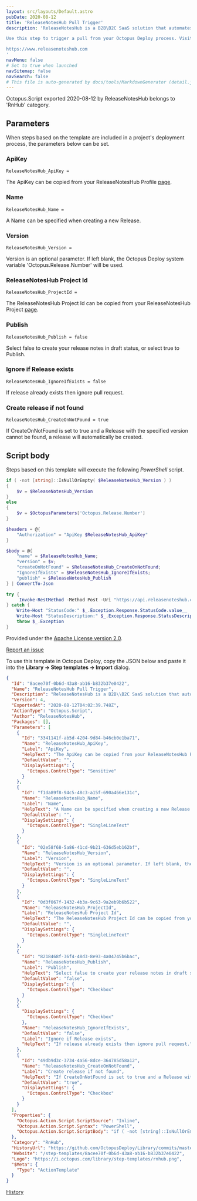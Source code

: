 ```yaml
---
layout: src/layouts/Default.astro
pubDate: 2020-08-12
title: 'ReleaseNotesHub Pull Trigger'
description: 'ReleaseNotesHub is a B2B\B2C SaaS solution that automates the generation and publication of release notes. With ReleaseNotesHub the creation of Release Notes becomes another step within your CI/CD pipeline. ReleaseNotesHub can pull content from many systems including TFS, Azure Devops, GitHub, Jira and Asana. 

Use this step to trigger a pull from your Octopus Deploy process. Visit [here](https://support.releasenoteshub.com/article/show/111570-how-to-trigger-a-pull-from-octopus-deploy) for setup guide. 

https://www.releasenoteshub.com
'
navMenu: false
# Set to true when launched
navSitemap: false
navSearch: false
# This file is auto-generated by docs/tools/MarkdownGenerator (detail.js)
---
```


Octopus.Script exported 2020-08-12 by ReleaseNotesHub belongs to 'RnHub' category.

## Parameters

When steps based on the template are included in a project's deployment process, the parameters below can be set.


<div class="param">

### ApiKey

`ReleaseNotesHub_ApiKey = `

The ApiKey can be copied from your ReleaseNotesHub Profile [page](https://support.releasenoteshub.com/article/show/105050-how-do-i-get-an-api-key).

</div>
        
<div class="param">

### Name

`ReleaseNotesHub_Name = `

A Name can be specified when creating a new Release.

</div>
        
<div class="param">

### Version

`ReleaseNotesHub_Version = `

Version is an optional parameter. If left blank, the Octopus Deploy system variable 'Octopus.Release.Number' will be used.

</div>
        
<div class="param">

### ReleaseNotesHub Project Id

`ReleaseNotesHub_ProjectId = `

The ReleaseNotesHub Project Id can be copied from your ReleaseNotesHub Project [page](https://support.releasenoteshub.com/article/show/111560-how-to-get-project-id).

</div>
        
<div class="param">

### Publish

`ReleaseNotesHub_Publish = false`

Select false to create your release notes in draft status, or select true to Publish.

</div>
        
<div class="param">

### Ignore if Release exists

`ReleaseNotesHub_IgnoreIfExists = false`

If release already exists then ignore pull request.

</div>
        
<div class="param">

### Create release if not found

`ReleaseNotesHub_CreateOnNotFound = true`

If CreateOnNotFound is set to true and a Release with the specified version cannot be found, a release will automatically be created.

</div>
        

## Script body

Steps based on this template will execute the following *PowerShell* script.

```powershell
if ( -not [string]::IsNullOrEmpty( $ReleaseNotesHub_Version ) )
{
	$v = $ReleaseNotesHub_Version
}
else
{
	$v = $OctopusParameters['Octopus.Release.Number']
}

$headers = @{
    "Authorization" = "ApiKey $ReleaseNotesHub_ApiKey"
}

$body = @{
    "name" = $ReleaseNotesHub_Name;
    "version" = $v;
    "createOnNotFound" = $ReleaseNotesHub_CreateOnNotFound;
    "IgnoreIfExists" = $ReleaseNotesHub_IgnoreIfExists;
    "publish" = $ReleaseNotesHub_Publish     
} | ConvertTo-Json

try {
     Invoke-RestMethod -Method Post -Uri "https://api.releasenoteshub.com/api/pull/PullVersion/$ReleaseNotesHub_ProjectId" -Headers $headers -Body $body -ContentType application/json-patch+json
} catch {
    Write-Host "StatusCode:" $_.Exception.Response.StatusCode.value__ 
    Write-Host "StatusDescription:" $_.Exception.Response.StatusDescription
    throw $_.Exception
}
```

Provided under the [Apache License version 2.0](https://github.com/OctopusDeploy/Library/blob/master/LICENSE.txt).

[Report an issue](https://github.com/OctopusDeploy/Library/issues/new?assignees=&labels=&projects=&template=bug-report.yml&title=Issue%20with%20ReleaseNotesHub%20Pull%20Trigger&step-template=ReleaseNotesHub%20Pull%20Trigger)

<div class="get-json">

To use this template in Octopus Deploy, copy the JSON below and paste it into the **Library → Step templates → Import** dialog.

```json
{
  "Id": "8acee70f-0b6d-43a8-ab16-b832b37e0422",
  "Name": "ReleaseNotesHub Pull Trigger",
  "Description": "ReleaseNotesHub is a B2B\\B2C SaaS solution that automates the generation and publication of release notes. With ReleaseNotesHub the creation of Release Notes becomes another step within your CI/CD pipeline. ReleaseNotesHub can pull content from many systems including TFS, Azure Devops, GitHub, Jira and Asana. \n\nUse this step to trigger a pull from your Octopus Deploy process. Visit [here](https://support.releasenoteshub.com/article/show/111570-how-to-trigger-a-pull-from-octopus-deploy) for setup guide. \n\nhttps://www.releasenoteshub.com\n",
  "Version": 4,
  "ExportedAt": "2020-08-12T04:02:39.748Z",
  "ActionType": "Octopus.Script",
  "Author": "ReleaseNotesHub",
  "Packages": [],
  "Parameters": [
    {
      "Id": "3341141f-ab5d-4204-9d84-b46cb0e1ba71",
      "Name": "ReleaseNotesHub_ApiKey",
      "Label": "ApiKey",
      "HelpText": "The ApiKey can be copied from your ReleaseNotesHub Profile [page](https://support.releasenoteshub.com/article/show/105050-how-do-i-get-an-api-key).",
      "DefaultValue": "",
      "DisplaySettings": {
        "Octopus.ControlType": "Sensitive"
      }
    },
    {
      "Id": "f1da89f8-94c5-48c3-a15f-690a466e131c",
      "Name": "ReleaseNotesHub_Name",
      "Label": "Name",
      "HelpText": "A Name can be specified when creating a new Release.",
      "DefaultValue": "",
      "DisplaySettings": {
        "Octopus.ControlType": "SingleLineText"
      }
    },
    {
      "Id": "02e58f68-5a86-41cd-9b21-636d5eb162bf",
      "Name": "ReleaseNotesHub_Version",
      "Label": "Version",
      "HelpText": "Version is an optional parameter. If left blank, the Octopus Deploy system variable 'Octopus.Release.Number' will be used.",
      "DefaultValue": "",
      "DisplaySettings": {
        "Octopus.ControlType": "SingleLineText"
      }
    },
    {
      "Id": "0d3f067f-1432-4b3a-9c63-9a2eb9b6b522",
      "Name": "ReleaseNotesHub_ProjectId",
      "Label": "ReleaseNotesHub Project Id",
      "HelpText": "The ReleaseNotesHub Project Id can be copied from your ReleaseNotesHub Project [page](https://support.releasenoteshub.com/article/show/111560-how-to-get-project-id).",
      "DefaultValue": "",
      "DisplaySettings": {
        "Octopus.ControlType": "SingleLineText"
      }
    },
    {
      "Id": "8218468f-36f4-48d3-8e93-4a04745b6bac",
      "Name": "ReleaseNotesHub_Publish",
      "Label": "Publish",
      "HelpText": "Select false to create your release notes in draft status, or select true to Publish.",
      "DefaultValue": "false",
      "DisplaySettings": {
        "Octopus.ControlType": "Checkbox"
      }
    },
    {
      "DisplaySettings": {
        "Octopus.ControlType": "Checkbox"
      },
      "Name": "ReleaseNotesHub_IgnoreIfExists",
      "DefaultValue": "false",
      "Label": "Ignore if Release exists",
      "HelpText": "If release already exists then ignore pull request."
    },
    {
      "Id": "49db9d3c-3734-4a56-8dce-364785d58a12",
      "Name": "ReleaseNotesHub_CreateOnNotFound",
      "Label": "Create release if not found",
      "HelpText": "If CreateOnNotFound is set to true and a Release with the specified version cannot be found, a release will automatically be created.",
      "DefaultValue": "true",
      "DisplaySettings": {
        "Octopus.ControlType": "Checkbox"
      }
    }
  ],
  "Properties": {
    "Octopus.Action.Script.ScriptSource": "Inline",
    "Octopus.Action.Script.Syntax": "PowerShell",
    "Octopus.Action.Script.ScriptBody": "if ( -not [string]::IsNullOrEmpty( $ReleaseNotesHub_Version ) )\n{\n\t$v = $ReleaseNotesHub_Version\n}\nelse\n{\n\t$v = $OctopusParameters['Octopus.Release.Number']\n}\n\n$headers = @{\n    \"Authorization\" = \"ApiKey $ReleaseNotesHub_ApiKey\"\n}\n\n$body = @{\n    \"name\" = $ReleaseNotesHub_Name;\n    \"version\" = $v;\n    \"createOnNotFound\" = $ReleaseNotesHub_CreateOnNotFound;\n    \"IgnoreIfExists\" = $ReleaseNotesHub_IgnoreIfExists;\n    \"publish\" = $ReleaseNotesHub_Publish     \n} | ConvertTo-Json\n\ntry {\n     Invoke-RestMethod -Method Post -Uri \"https://api.releasenoteshub.com/api/pull/PullVersion/$ReleaseNotesHub_ProjectId\" -Headers $headers -Body $body -ContentType application/json-patch+json\n} catch {\n    Write-Host \"StatusCode:\" $_.Exception.Response.StatusCode.value__ \n    Write-Host \"StatusDescription:\" $_.Exception.Response.StatusDescription\n    throw $_.Exception\n}"
  },
  "Category": "RnHub",
  "HistoryUrl": "https://github.com/OctopusDeploy/Library/commits/master/step-templates//opt/buildagent/work/75443764cd38076d/step-templates/releasenoteshub-pull-trigger.json",
  "Website": "/step-templates/8acee70f-0b6d-43a8-ab16-b832b37e0422",
  "Logo": "https://i.octopus.com/library/step-templates/rnhub.png",
  "$Meta": {
    "Type": "ActionTemplate"
  }
}
```

[History](https://github.com/OctopusDeploy/Library/commits/master/step-templates/https://github.com/OctopusDeploy/Library/commits/master/step-templates//opt/buildagent/work/75443764cd38076d/step-templates/releasenoteshub-pull-trigger.json)

</div>
